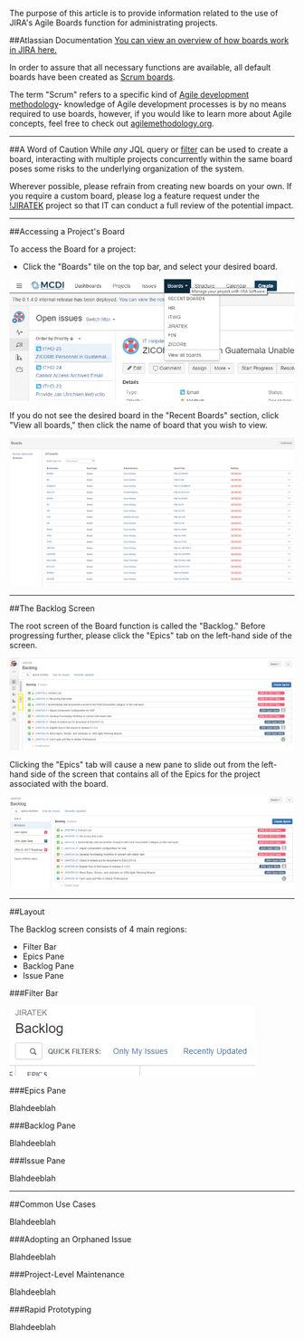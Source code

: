 The purpose of this article is to provide information related to the use of JIRA's Agile Boards function for administrating projects.

##Atlassian Documentation
[You can view an overview of how boards work in JIRA here.](https://confluence.atlassian.com/jirasoftwarecloud/what-is-a-board-764477964.html)

In order to assure that all necessary functions are available, all default boards have been created as [Scrum boards](https://confluence.atlassian.com/jirasoftwarecloud/using-your-scrum-backlog-764478062.html).  

The term "Scrum" refers to a specific kind of [Agile development methodology](https://en.wikipedia.org/wiki/Agile_software_development)- knowledge of Agile development processes is by no means required to use boards, however, if you would like to learn more about Agile concepts, feel free to check out [agilemethodology.org](http://agilemethodology.org).

-----

##A Word of Caution
While _any_ JQL query or [filter](filters.md) can be used to create a board, interacting with multiple projects concurrently within the same board poses some risks to the underlying organization of the system.  

Wherever possible, please refrain from creating new boards on your own.  If you require a custom board, please log a feature request under the [!JIRATEK](http://ec2-54-162-47-42.compute-1.amazonaws.com:8080/projects/JIRATEK/issues/JIRATEK-29?filter=allopenissues) project so that IT can conduct a full review of the potential impact.

-----

##Accessing a Project's Board

To access the Board for a project:

  * Click the "Boards" tile on the top bar, and select your desired board.

![boards_access](img/boards/boards_access.png)

If you do not see the desired board in the "Recent Boards" section, click "View all boards," then click the name of board that you wish to view.

![boards_view_all](img/boards/boards_view_all.png)

-----

##The Backlog Screen

The root screen of the Board function is called the "Backlog."  Before progressing further, please click the "Epics" tab on the left-hand side of the screen.

![boards_backlog](img/boards/boards_backlog.png)

Clicking the "Epics" tab will cause a new pane to slide out from the left-hand side of the screen that contains all of the Epics for the project associated with the board.

![boards_backlog_epics](img/boards/boards_backlog_epics.png)

-----

##Layout

The Backlog screen consists of 4 main regions:

  * Filter Bar
  * Epics Pane
  * Backlog Pane
  * Issue Pane

###Filter Bar

![boards_filter_bar.png](img/boards/boards_filter_bar.png)


###Epics Pane

Blahdeeblah

###Backlog Pane

Blahdeeblah

###Issue Pane

Blahdeeblah

-----

##Common Use Cases

Blahdeeblah

###Adopting an Orphaned Issue

Blahdeeblah

###Project-Level Maintenance

Blahdeeblah

###Rapid Prototyping

Blahdeeblah

